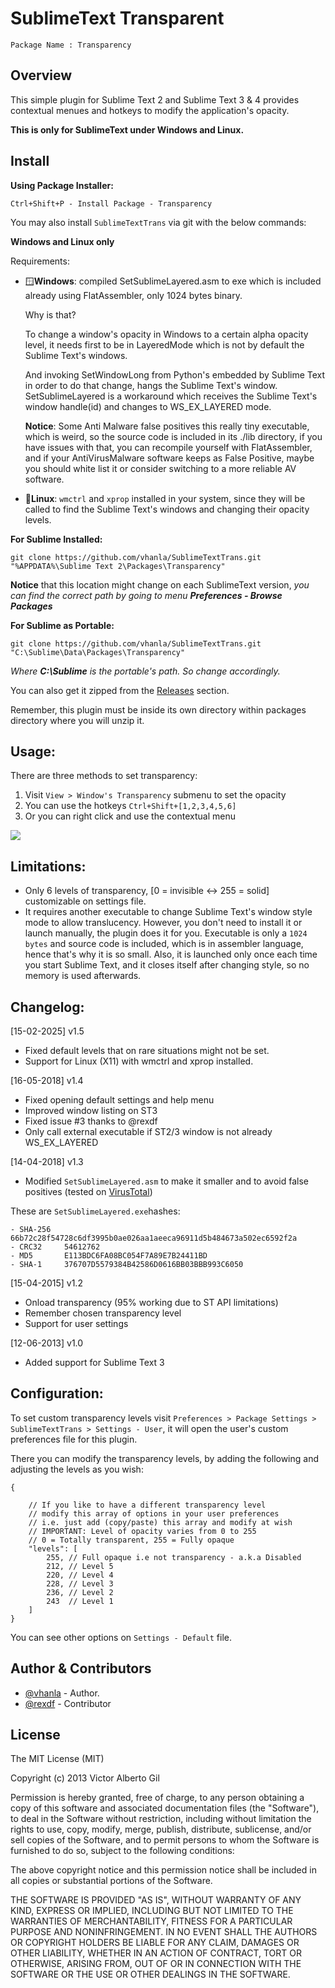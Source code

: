 SublimeText Transparent
=======================
`Package Name : Transparency`

Overview
--------
This simple plugin for Sublime Text 2 and Sublime Text 3 & 4 provides contextual menues and hotkeys to modify the application's opacity.

**This is only for SublimeText under Windows and Linux.**


Install
-------

**Using Package Installer:**

    Ctrl+Shift+P - Install Package - Transparency

You may also install `SublimeTextTrans` via git with the below commands:

**Windows and Linux only**

Requirements:

- 🪟**Windows**: compiled SetSublimeLayered.asm to exe which is included already using FlatAssembler, only 1024 bytes binary.

  Why is that? 
	
	To change a window's opacity in Windows to a certain alpha opacity level, it needs first to be in LayeredMode which is not by default the Sublime Text's windows.
	
  And invoking SetWindowLong from Python's embedded by Sublime Text in order to do that change, hangs the Sublime Text's window. SetSublimeLayered is a workaround which receives the Sublime Text's window handle(id) and changes to WS_EX_LAYERED mode.
  
	**Notice**: Some Anti Malware false positives this really tiny executable, which is weird, so the source code is included in its ./lib directory, if you have issues with that, you can recompile yourself with FlatAssembler, and if your AntiVirusMalware software keeps as False Positive, maybe you should white list it or consider switching to a more reliable AV software.


- 🐧**Linux**: `wmctrl` and `xprop` installed in your system, since they will be called to find the Sublime Text's windows and changing their opacity levels.

**For Sublime Installed:**

    git clone https://github.com/vhanla/SublimeTextTrans.git "%APPDATA%\Sublime Text 2\Packages\Transparency"

**Notice** that this location might change on each SublimeText version, _you can find the correct path by going to menu **Preferences - Browse Packages**_

**For Sublime as Portable:**

    git clone https://github.com/vhanla/SublimeTextTrans.git "C:\Sublime\Data\Packages\Transparency"

*Where* ***C:\Sublime*** *is the portable's path. So change accordingly.*

You can also get it zipped from the [Releases](https://github.com/vhanla/SublimeTextTrans/releases) section.

Remember, this plugin must be inside its own directory within packages directory where you will unzip it.


Usage:
-------
There are three methods to set transparency:

1. Visit `View > Window's Transparency` submenu to set the opacity
2. You can use the hotkeys `Ctrl+Shift+[1,2,3,4,5,6]`
3. Or you can right click and use the contextual menu

![](https://github.com/vhanla/SublimeTextTrans/raw/master/snapshot.png?raw=true)

Limitations:
------------
- Only 6 levels of transparency, [0 = invisible <-> 255 = solid] customizable on settings file.
- It requires another executable to change Sublime Text's window style mode to allow translucency.
However, you don't need to install it or launch manually, the plugin does it for you. Executable is only a `1024 bytes` and source code is included, which is in assembler language, hence that's why it is so small. Also, it is launched only once each time you start Sublime Text, and it closes itself after changing style, so no memory is used afterwards.


Changelog:
----------
[15-02-2025] v1.5
- Fixed default levels that on rare situations might not be set.
- Support for Linux (X11) with wmctrl and xprop installed.

[16-05-2018] v1.4

- Fixed opening default settings and help menu
- Improved window listing on ST3
- Fixed issue #3 thanks to @rexdf
- Only call external executable if ST2/3 window is not already WS_EX_LAYERED

[14-04-2018] v1.3

 - Modified `SetSublimeLayered.asm` to make it smaller and to avoid false positives (tested on [VirusTotal](https://www.virustotal.com/#/file/66b72c28f54728c6df3995b0ae026aa1aeeca96911d5b484673a502ec6592f2a/detection))

  These are `SetSublimeLayered.exe`hashes:

    - SHA-256	66b72c28f54728c6df3995b0ae026aa1aeeca96911d5b484673a502ec6592f2a
	- CRC32		54612762
    - MD5 		E113BDC6FA08BC054F7A89E7B24411BD
    - SHA-1 	376707D5579384B42586D0616BB03BBB993C6050

[15-04-2015] v1.2

 - Onload transparency (95% working due to ST API limitations)
 - Remember chosen transparency level
 - Support for user settings

[12-06-2013] v1.0

 - Added support for Sublime Text 3

Configuration:
--------------
To set custom transparency levels visit `Preferences > Package Settings > SublimeTextTrans > Settings - User`, it will open the user's custom preferences file for this plugin.

There you can modify the transparency levels, by adding the following and adjusting the levels as you wish:


    {

    	// If you like to have a different transparency level
    	// modify this array of options in your user preferences
    	// i.e. just add (copy/paste) this array and modify at wish
    	// IMPORTANT: Level of opacity varies from 0 to 255
    	// 0 = Totally transparent, 255 = Fully opaque
    	"levels": [
    		255, // Full opaque i.e not transparency - a.k.a Disabled
    		212, // Level 5
    		220, // Level 4
    		228, // Level 3
    		236, // Level 2
    		243  // Level 1
    	]
    }

You can see other options on `Settings - Default` file.

Author & Contributors
----------------------
- [@vhanla](https://github.com/vhanla) - Author.
- [@rexdf](https://github.com/rexdf) - Contributor

License
-------
The MIT License (MIT)



Copyright (c) 2013 Victor Alberto Gil <vhanla>



Permission is hereby granted, free of charge, to any person obtaining a copy of
this software and associated documentation files (the "Software"), to deal in
the Software without restriction, including without limitation the rights to
use, copy, modify, merge, publish, distribute, sublicense, and/or sell copies of
the Software, and to permit persons to whom the Software is furnished to do so,
subject to the following conditions:

The above copyright notice and this permission notice shall be included in all
copies or substantial portions of the Software.

THE SOFTWARE IS PROVIDED "AS IS", WITHOUT WARRANTY OF ANY KIND, EXPRESS OR
IMPLIED, INCLUDING BUT NOT LIMITED TO THE WARRANTIES OF MERCHANTABILITY, FITNESS
FOR A PARTICULAR PURPOSE AND NONINFRINGEMENT. IN NO EVENT SHALL THE AUTHORS OR
COPYRIGHT HOLDERS BE LIABLE FOR ANY CLAIM, DAMAGES OR OTHER LIABILITY, WHETHER
IN AN ACTION OF CONTRACT, TORT OR OTHERWISE, ARISING FROM, OUT OF OR IN
CONNECTION WITH THE SOFTWARE OR THE USE OR OTHER DEALINGS IN THE SOFTWARE.
